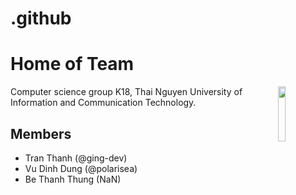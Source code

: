 # .github
# Home of Team

<img src="https://ictu.edu.vn/wp-content/themes/ictu/assets/images/logo_ictu-300.png" width="15%" align="right">

Computer science group K18, Thai Nguyen University of Information and Communication Technology.

## Members

- Tran Thanh (@ging-dev)
- Vu Dinh Dung (@polarisea)
- Be Thanh Thung (NaN)
